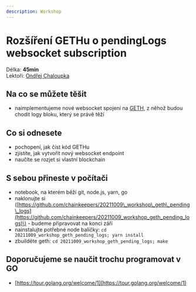 ```yaml
---
description: Workshop
---
```


# Rozšíření GETHu o pendingLogs websocket subscription

Délka: **45min**  
Lektoři: [Ondřej Chaloupka](../../prednasejici.md#ondrej-chaloupka)

## Na co se můžete těšit

* naimplementujeme nové websocket spojení na [GETH](https://geth.ethereum.org/), z něhož budou chodit logy bloku, který se právě těží

## Co si odnesete

* pochopení, jak číst kód GETHu
* zjistíte, jak vytvořit nový websocket endpoint
* naučíte se rozjet si vlastní blockchain

## S sebou přineste v počítači

* notebook, na kterém běží git, node.js, yarn, go
* naklonujte si \([https://github.com/chainkeepers/20211009\_workshop\_geth\_pending\_logs](https://github.com/chainkeepers/20211009_workshop_geth_pending_logs)\) - budeme připravovat na konci září
* nainstalujte potřebné node balíčky: `cd 20211009_workshop_geth_pending_logs; yarn install`
* zbuilděte geth: `cd 20211009_workshop_geth_pending_logs; make`

## Doporučujeme se naučit trochu programovat v GO

* [https://tour.golang.org/welcome/1](https://tour.golang.org/welcome/1)

